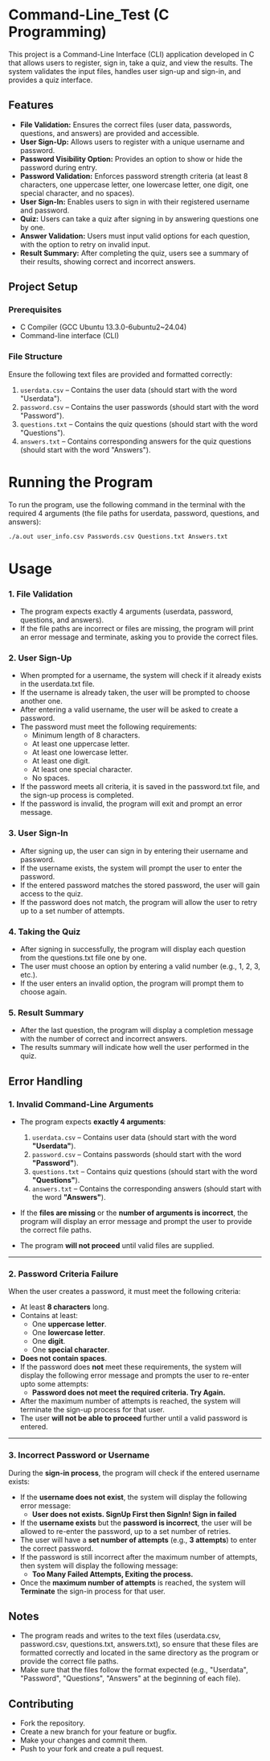 # Command-Line_Test (C Programming)

This project is a Command-Line Interface (CLI) application developed in C that allows users to register, sign in, take a quiz, and view the results. The system validates the input files, handles user sign-up and sign-in, and provides a quiz interface.

## Features

- **File Validation:** Ensures the correct files (user data, passwords, questions, and answers) are provided and accessible.
- **User Sign-Up:** Allows users to register with a unique username and password.
- **Password Visibility Option:** Provides an option to show or hide the password during entry.
- **Password Validation:** Enforces password strength criteria (at least 8 characters, one uppercase letter, one lowercase letter, one digit, one special character, and no spaces).
- **User Sign-In:** Enables users to sign in with their registered username and password.
- **Quiz:** Users can take a quiz after signing in by answering questions one by one.
- **Answer Validation:** Users must input valid options for each question, with the option to retry on invalid input.
- **Result Summary:** After completing the quiz, users see a summary of their results, showing correct and incorrect answers.

## Project Setup

### Prerequisites

- C Compiler (GCC Ubuntu 13.3.0-6ubuntu2~24.04)
- Command-line interface (CLI)

### File Structure

Ensure the following text files are provided and formatted correctly:

1. `userdata.csv` – Contains the user data (should start with the word "Userdata").
2. `password.csv` – Contains the user passwords (should start with the word "Password").
3. `questions.txt` – Contains the quiz questions (should start with the word "Questions").
4. `answers.txt` – Contains corresponding answers for the quiz questions (should start with the word "Answers").

# Running the Program
To run the program, use the following command in the terminal with the required 4 arguments (the file paths for userdata, password, questions, and answers):
```bash
./a.out user_info.csv Passwords.csv Questions.txt Answers.txt
```

# Usage
### 1. File Validation
- The program expects exactly 4 arguments (userdata, password, questions, and answers).
- If the file paths are incorrect or files are missing, the program will print an error message and terminate, asking you to provide the correct files.
### 2. User Sign-Up
- When prompted for a username, the system will check if it already exists in the userdata.txt file.
- If the username is already taken, the user will be prompted to choose another one.
- After entering a valid username, the user will be asked to create a password.
- The password must meet the following requirements:
   - Minimum length of 8 characters.
   - At least one uppercase letter.
   - At least one lowercase letter. 
   - At least one digit.
   - At least one special character. 
   - No spaces.
- If the password meets all criteria, it is saved in the password.txt file, and the sign-up process is completed.
- If the password is invalid, the program will exit and prompt an error message.
### 3. User Sign-In
- After signing up, the user can sign in by entering their username and password.
- If the username exists, the system will prompt the user to enter the password.
- If the entered password matches the stored password, the user will gain access to the quiz.
- If the password does not match, the program will allow the user to retry up to a set number of attempts.
### 4. Taking the Quiz
- After signing in successfully, the program will display each question from the questions.txt file one by one.
- The user must choose an option by entering a valid number (e.g., 1, 2, 3, etc.).
- If the user enters an invalid option, the program will prompt them to choose again.
### 5. Result Summary
- After the last question, the program will display a completion message with the number of correct and incorrect answers.
- The results summary will indicate how well the user performed in the quiz.

## Error Handling

### 1. Invalid Command-Line Arguments

- The program expects **exactly 4 arguments**:
  1. `userdata.csv` – Contains user data (should start with the word **"Userdata"**).
  2. `password.csv` – Contains passwords (should start with the word **"Password"**).
  3. `questions.txt` – Contains quiz questions (should start with the word **"Questions"**).
  4. `answers.txt` – Contains the corresponding answers (should start with the word **"Answers"**).

- If the **files are missing** or the **number of arguments is incorrect**, the program will display an error message and prompt the user to provide the correct file paths.
- The program **will not proceed** until valid files are supplied.

---

### 2. Password Criteria Failure

When the user creates a password, it must meet the following criteria:
- At least **8 characters** long.
- Contains at least:
  - One **uppercase letter**.
  - One **lowercase letter**.
  - One **digit**.
  - One **special character**.
- **Does not contain spaces**.
- If the password does **not** meet these requirements, the system will display the following error message and prompts the user to re-enter upto some attempts:
  - **Password does not meet the required criteria. Try Again.**
- After the maximum number of attempts is reached, the system will terminate the sign-up process for that user.
- The user **will not be able to proceed** further until a valid password is entered.

---

### 3. Incorrect Password or Username

During the **sign-in process**, the program will check if the entered username exists:
- If the **username does not exist**, the system will display the following error message:
  - **User does not exists. SignUp First then SignIn! Sign in failed**
- If the **username exists** but the **password is incorrect**, the user will be allowed to re-enter the password, up to a set number of retries.
- The user will have a **set number of attempts** (e.g., **3 attempts**) to enter the correct password.
- If the password is still incorrect after the maximum number of attempts, then system will display the following message:
  - **Too Many Failed Attempts, Exiting the process.** 
- Once the **maximum number of attempts** is reached, the system will **Terminate** the sign-in process for that user.

## Notes
- The program reads and writes to the text files (userdata.csv, password.csv, questions.txt, answers.txt), so ensure that these files are formatted correctly and located in the same directory as the program or provide the correct file paths.
- Make sure that the files follow the format expected (e.g., "Userdata", "Password", "Questions", "Answers" at the beginning of each file).

## Contributing
- Fork the repository.
- Create a new branch for your feature or bugfix.
- Make your changes and commit them.
- Push to your fork and create a pull request.






